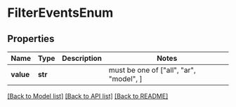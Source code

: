 # FilterEventsEnum


## Properties
Name | Type | Description | Notes
------------ | ------------- | ------------- | -------------
**value** | **str** |  |  must be one of ["all", "ar", "model", ]

[[Back to Model list]](../README.md#documentation-for-models) [[Back to API list]](../README.md#documentation-for-api-endpoints) [[Back to README]](../README.md)


